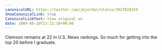 ```yaml
---
canonicalURL: https://twitter.com/jmjordan/status/3427028359
ShowCanonicalLink: true
CanonicalLinkText: View original on
date: 2009-08-20T13:12:10+00:00
---
```

Clemson remains at 22 in U.S. News rankings. So much for getting into the top 20 before I graduate.